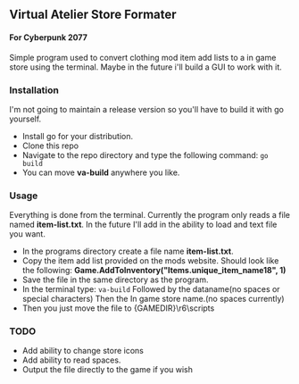## Virtual Atelier Store Formater

#### For Cyberpunk 2077

Simple program used to convert clothing mod item add lists to a in game store 
using the terminal. Maybe in the future i'll build a GUI to work with it.

### Installation

I'm not going to maintain a release version so you'll have to build it with go 
yourself.

- Install go for your distribution.
- Clone this repo
- Navigate to the repo directory and type the following command:
  ```go build```
- You can move **va-build** anywhere you like.

### Usage

Everything is done from the terminal. Currently the program only reads a file named
**item-list.txt**. In the future I'll add in the ability to load and text file you
want.

- In the programs directory create a file name **item-list.txt**.
- Copy the item add list provided on the mods website. Should look like the following:
      **Game.AddToInventory("Items.unique_item_name18", 1)**
- Save the file in the same directory as the program.
- In the terminal type:
  ```va-build```
  Followed by the dataname(no spaces or special characters)
  Then the In game store name.(no spaces currently)
- Then you just move the file to {GAMEDIR}\r6\scripts

### TODO

- Add ability to change store icons
- Add ability to read spaces.
- Output the file directly to the game if you wish
